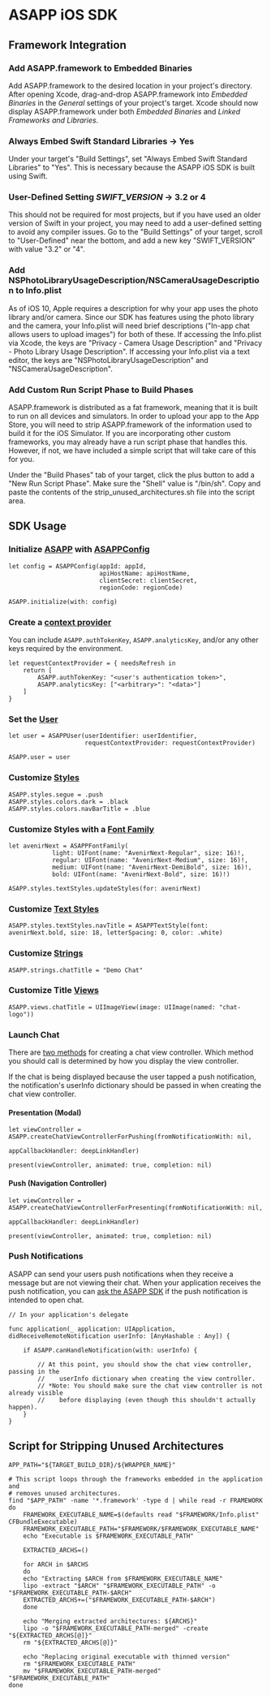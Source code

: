 ASAPP iOS SDK
=============

Framework Integration
---------------------

### Add ASAPP.framework to Embedded Binaries

Add ASAPP.framework to the desired location in your project's directory.
After opening Xcode, drag-and-drop ASAPP.framework into *Embedded
Binaries* in the *General* settings of your project's target. Xcode
should now display ASAPP.framework under both *Embedded Binaries* and
*Linked Frameworks and Libraries*.

### Always Embed Swift Standard Libraries → Yes

Under your target's "Build Settings", set "Always Embed Swift Standard
Libraries" to "Yes". This is necessary because the ASAPP iOS SDK is
built using Swift.

### User-Defined Setting *SWIFT\_VERSION* → 3.2 or 4

This should not be required for most projects, but if you have used an
older version of Swift in your project, you may need to add a
user-defined setting to avoid any compiler issues. Go to the "Build
Settings" of your target, scroll to "User-Defined" near the bottom, and
add a new key "SWIFT_VERSION" with value "3.2" or "4".

### Add NSPhotoLibraryUsageDescription/NSCameraUsageDescription to Info.plist

As of iOS 10, Apple requires a description for why your app uses the
photo library and/or camera. Since our SDK has features using the photo
library and the camera, your Info.plist will need brief descriptions
("In-app chat allows users to upload images") for both of these. If
accessing the Info.plist via Xcode, the keys are "Privacy - Camera Usage
Description" and "Privacy - Photo Library Usage Description". If
accessing your Info.plist via a text editor, the keys are
"NSPhotoLibraryUsageDescription" and "NSCameraUsageDescription".

### Add Custom Run Script Phase to Build Phases

ASAPP.framework is distributed as a fat framework, meaning that it is
built to run on all devices and simulators. In order to upload your app
to the App Store, you will need to strip ASAPP.framework of the
information used to build it for the iOS Simulator. If you are
incorporating other custom frameworks, you may already have a run script
phase that handles this. However, if not, we have included a simple 
script that will take care of this for you.

Under the "Build Phases" tab of your target, click the plus button to
add a "New Run Script Phase". Make sure the "Shell" value is "/bin/sh".
Copy and paste the contents of the strip_unused_architectures.sh file into the
script area.

SDK Usage
---------

### Initialize [ASAPP](Classes/ASAPP.html) with [ASAPPConfig](Classes/ASAPPConfig.html)

    let config = ASAPPConfig(appId: appId,
                             apiHostName: apiHostName,
                             clientSecret: clientSecret,
                             regionCode: regionCode)

    ASAPP.initialize(with: config)

### Create a [context provider](Typealiases.html#/s:5ASAPP27ASAPPRequestContextProvidera)

You can include `ASAPP.authTokenKey`, `ASAPP.analyticsKey`, and/or any other keys required by the environment.

    let requestContextProvider = { needsRefresh in
        return [
            ASAPP.authTokenKey: "<user's authentication token>",
            ASAPP.analyticsKey: ["<arbitrary>": "<data>"]
        ]
    }

### Set the [User](Classes/ASAPPUser.html)

    let user = ASAPPUser(userIdentifier: userIdentifier,
                         requestContextProvider: requestContextProvider)

    ASAPP.user = user

### Customize [Styles](Classes/ASAPPStyles.html)

    ASAPP.styles.segue = .push
    ASAPP.styles.colors.dark = .black
    ASAPP.styles.colors.navBarTitle = .blue

### Customize Styles with a [Font Family](Classes/ASAPPFontFamily.html)

    let avenirNext = ASAPPFontFamily(
                light: UIFont(name: "AvenirNext-Regular", size: 16)!,
                regular: UIFont(name: "AvenirNext-Medium", size: 16)!,
                medium: UIFont(name: "AvenirNext-DemiBold", size: 16)!,
                bold: UIFont(name: "AvenirNext-Bold", size: 16)!)

    ASAPP.styles.textStyles.updateStyles(for: avenirNext)

### Customize [Text Styles](Classes/ASAPPTextStyles.html)

    ASAPP.styles.textStyles.navTitle = ASAPPTextStyle(font: avenirNext.bold, size: 18, letterSpacing: 0, color: .white)

### Customize [Strings](Classes/ASAPPStrings.html)

    ASAPP.strings.chatTitle = "Demo Chat"

### Customize Title [Views](Classes/ASAPPViews.html)

    ASAPP.views.chatTitle = UIImageView(image: UIImage(named: "chat-logo"))

### Launch Chat

There are [two methods](Classes/ASAPP.html#/Entering%20Chat) for creating a chat view controller. Which method
you should call is determined by how you display the view controller.

If the chat is being displayed because the user tapped a push
notification, the notification's userInfo dictionary should be passed in
when creating the chat view controller.

#### Presentation (Modal)

    let viewController = ASAPP.createChatViewControllerForPushing(fromNotificationWith: nil, 
                                                                  appCallbackHandler: deepLinkHandler)

    present(viewController, animated: true, completion: nil)

#### Push (Navigation Controller)

    let viewController = ASAPP.createChatViewControllerForPresenting(fromNotificationWith: nil, 
                                                                     appCallbackHandler: deepLinkHandler)

    present(viewController, animated: true, completion: nil)

### Push Notifications

ASAPP can send your users push notifications when they receive a message
but are not viewing their chat. When your application receives the push
notification, you can [ask the ASAPP SDK](Classes/ASAPP.html#/Push%20Notifications) if the push notification is
intended to open chat.

    // In your application's delegate

    func application(_ application: UIApplication, didReceiveRemoteNotification userInfo: [AnyHashable : Any]) {    
        
        if ASAPP.canHandleNotification(with: userInfo) {
            
            // At this point, you should show the chat view controller, passing in the
            //    userInfo dictionary when creating the view controller.
            // *Note: You should make sure the chat view controller is not already visible
            //    before displaying (even though this shouldn't actually happen).
        }
    }

Script for Stripping Unused Architectures
-----------------------------------------

    APP_PATH="${TARGET_BUILD_DIR}/${WRAPPER_NAME}"

    # This script loops through the frameworks embedded in the application and
    # removes unused architectures.
    find "$APP_PATH" -name '*.framework' -type d | while read -r FRAMEWORK
    do
        FRAMEWORK_EXECUTABLE_NAME=$(defaults read "$FRAMEWORK/Info.plist" CFBundleExecutable)
        FRAMEWORK_EXECUTABLE_PATH="$FRAMEWORK/$FRAMEWORK_EXECUTABLE_NAME"
        echo "Executable is $FRAMEWORK_EXECUTABLE_PATH"
    
        EXTRACTED_ARCHS=()
    
        for ARCH in $ARCHS
        do
        echo "Extracting $ARCH from $FRAMEWORK_EXECUTABLE_NAME"
        lipo -extract "$ARCH" "$FRAMEWORK_EXECUTABLE_PATH" -o "$FRAMEWORK_EXECUTABLE_PATH-$ARCH"
        EXTRACTED_ARCHS+=("$FRAMEWORK_EXECUTABLE_PATH-$ARCH")
        done
    
        echo "Merging extracted architectures: ${ARCHS}"
        lipo -o "$FRAMEWORK_EXECUTABLE_PATH-merged" -create "${EXTRACTED_ARCHS[@]}"
        rm "${EXTRACTED_ARCHS[@]}"
    
        echo "Replacing original executable with thinned version"
        rm "$FRAMEWORK_EXECUTABLE_PATH"
        mv "$FRAMEWORK_EXECUTABLE_PATH-merged" "$FRAMEWORK_EXECUTABLE_PATH"
    done
